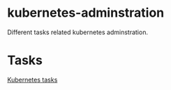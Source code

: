 # kubernetes-adminstration
Different tasks related kubernetes adminstration.

# Tasks

[Kubernetes tasks](https://kubernetes.io/docs/tasks/)
